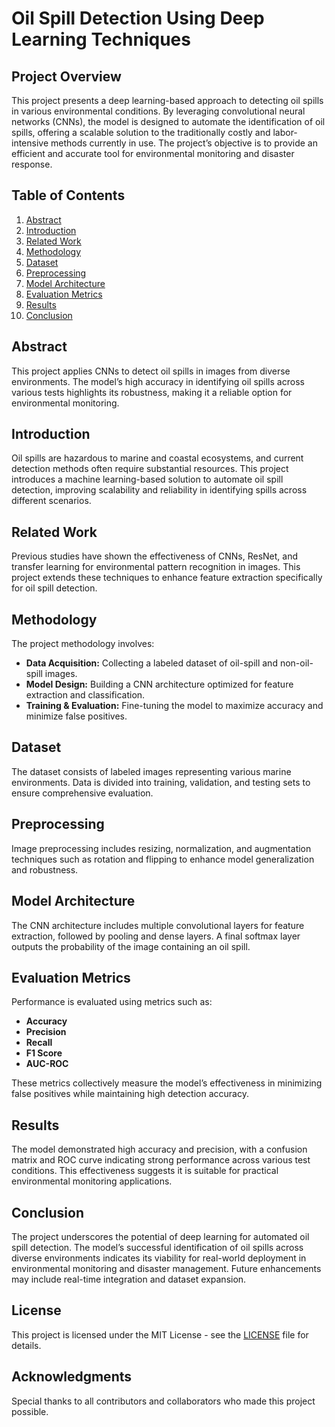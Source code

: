 # Oil Spill Detection Using Deep Learning Techniques

## Project Overview
This project presents a deep learning-based approach to detecting oil spills in various environmental conditions. By leveraging convolutional neural networks (CNNs), the model is designed to automate the identification of oil spills, offering a scalable solution to the traditionally costly and labor-intensive methods currently in use. The project’s objective is to provide an efficient and accurate tool for environmental monitoring and disaster response.

## Table of Contents
1. [Abstract](#abstract)
2. [Introduction](#introduction)
3. [Related Work](#related-work)
4. [Methodology](#methodology)
5. [Dataset](#dataset)
6. [Preprocessing](#preprocessing)
7. [Model Architecture](#model-architecture)
8. [Evaluation Metrics](#evaluation-metrics)
9. [Results](#results)
10. [Conclusion](#conclusion)

## Abstract
This project applies CNNs to detect oil spills in images from diverse environments. The model’s high accuracy in identifying oil spills across various tests highlights its robustness, making it a reliable option for environmental monitoring.

## Introduction
Oil spills are hazardous to marine and coastal ecosystems, and current detection methods often require substantial resources. This project introduces a machine learning-based solution to automate oil spill detection, improving scalability and reliability in identifying spills across different scenarios.

## Related Work
Previous studies have shown the effectiveness of CNNs, ResNet, and transfer learning for environmental pattern recognition in images. This project extends these techniques to enhance feature extraction specifically for oil spill detection.

## Methodology
The project methodology involves:
- **Data Acquisition:** Collecting a labeled dataset of oil-spill and non-oil-spill images.
- **Model Design:** Building a CNN architecture optimized for feature extraction and classification.
- **Training & Evaluation:** Fine-tuning the model to maximize accuracy and minimize false positives.

## Dataset
The dataset consists of labeled images representing various marine environments. Data is divided into training, validation, and testing sets to ensure comprehensive evaluation.

## Preprocessing
Image preprocessing includes resizing, normalization, and augmentation techniques such as rotation and flipping to enhance model generalization and robustness.

## Model Architecture
The CNN architecture includes multiple convolutional layers for feature extraction, followed by pooling and dense layers. A final softmax layer outputs the probability of the image containing an oil spill.

## Evaluation Metrics
Performance is evaluated using metrics such as:
- **Accuracy**
- **Precision**
- **Recall**
- **F1 Score**
- **AUC-ROC**

These metrics collectively measure the model’s effectiveness in minimizing false positives while maintaining high detection accuracy.

## Results
The model demonstrated high accuracy and precision, with a confusion matrix and ROC curve indicating strong performance across various test conditions. This effectiveness suggests it is suitable for practical environmental monitoring applications.

## Conclusion
The project underscores the potential of deep learning for automated oil spill detection. The model’s successful identification of oil spills across diverse environments indicates its viability for real-world deployment in environmental monitoring and disaster management. Future enhancements may include real-time integration and dataset expansion.

## License
This project is licensed under the MIT License - see the [LICENSE](LICENSE) file for details.

## Acknowledgments
Special thanks to all contributors and collaborators who made this project possible.
